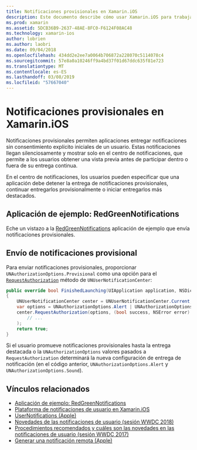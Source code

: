```yaml
---
title: Notificaciones provisionales en Xamarin.iOS
description: Este documento describe cómo usar Xamarin.iOS para trabajar con las notificaciones provisionales. Notificaciones provisionales, introducidas en iOS 12, permiten a las aplicaciones envíen notificaciones silenciosas sin permiso explícito del usuario.
ms.prod: xamarin
ms.assetid: 5DCB36B9-2637-48AE-8FC0-F6124F08AC48
ms.technology: xamarin-ios
author: lobrien
ms.author: laobri
ms.date: 09/04/2018
ms.openlocfilehash: 434dd2e2ee7a0064b706872a228070c5114078c4
ms.sourcegitcommit: 57e8a0a10246ff9a4bd37f01d67ddc635f81e723
ms.translationtype: MT
ms.contentlocale: es-ES
ms.lasthandoff: 03/08/2019
ms.locfileid: "57667040"
---
```

# <a name="provisional-notifications-in-xamarinios"></a>Notificaciones provisionales en Xamarin.iOS

Notificaciones provisionales permiten aplicaciones entregar notificaciones sin consentimiento explícito iniciales de un usuario. Estas notificaciones llegan silenciosamente y mostrar solo en el centro de notificaciones, que permite a los usuarios obtener una vista previa antes de participar dentro o fuera de su entrega continua.

En el centro de notificaciones, los usuarios pueden especificar que una aplicación debe detener la entrega de notificaciones provisionales, continuar entregarlos provisionalmente o iniciar entregarlos más destacados.

## <a name="sample-app-redgreennotifications"></a>Aplicación de ejemplo: RedGreenNotifications

Eche un vistazo a la [RedGreenNotifications](https://developer.xamarin.com/samples/monotouch/iOS12/RedGreenNotifications) aplicación de ejemplo que envía notificaciones provisionales.

## <a name="sending-provisional-notifications"></a>Envío de notificaciones provisional

Para enviar notificaciones provisionales, proporcionar `UNAuthorizationOptions.Provisional` como una opción para el [`RequestAuthorization`](xref:UserNotifications.UNUserNotificationCenter.RequestAuthorization*)
método de `UNUserNotificationCenter`:

```csharp
public override bool FinishedLaunching(UIApplication application, NSDictionary launchOptions)
{
    UNUserNotificationCenter center = UNUserNotificationCenter.Current;
    var options = UNAuthorizationOptions.Alert | UNAuthorizationOptions.Sound | UNAuthorizationOptions.Provisional;
    center.RequestAuthorization(options, (bool success, NSError error) => {
        // ...
    );
    return true;
}
```

Si el usuario promueve notificaciones provisionales hasta la entrega destacada o la `UNAuthorizationOptions` valores pasados a `RequestAuthorization` determinará la nueva configuración de entrega de notificación (en el código anterior, `UNAuthorizationOptions.Alert` y `UNAuthorizationOptions.Sound`).

## <a name="related-links"></a>Vínculos relacionados

- [Aplicación de ejemplo: RedGreenNotifications](https://developer.xamarin.com/samples/monotouch/iOS12/RedGreenNotifications)
- [Plataforma de notificaciones de usuario en Xamarin.iOS](~/ios/platform/user-notifications/index.md)
- [UserNotifications (Apple)](https://developer.apple.com/documentation/usernotifications?language=objc)
- [Novedades de las notificaciones de usuario (sesión WWDC 2018)](https://developer.apple.com/videos/play/wwdc2018/710/)
- [Procedimientos recomendados y cuáles son las novedades en las notificaciones de usuario (sesión WWDC 2017)](https://developer.apple.com/videos/play/wwdc2017/708/)
- [Generar una notificación remota (Apple)](https://developer.apple.com/documentation/usernotifications/setting_up_a_remote_notification_server/generating_a_remote_notification)
